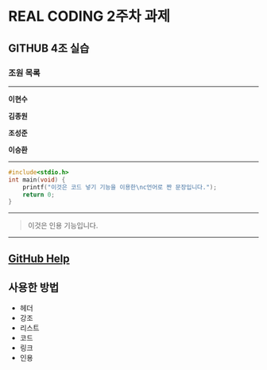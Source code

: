 # REAL CODING 2주차 과제
## GITHUB 4조 실습
### 조원 목록
---
**이현수**


**김종원**


**조성준**


**이승환**


---
```c
#include<stdio.h>
int main(void) {
	printf("이것은 코드 넣기 기능을 이용한\nc언어로 짠 문장입니다.");
	return 0;
}
```

---
>이것은 인용 기능입니다.
---
[GitHub Help](http://help.github.com/categories/writing-on-github/)
---

## 사용한 방법
- 헤더
- 강조
- 리스트
- 코드
- 링크
- 인용
